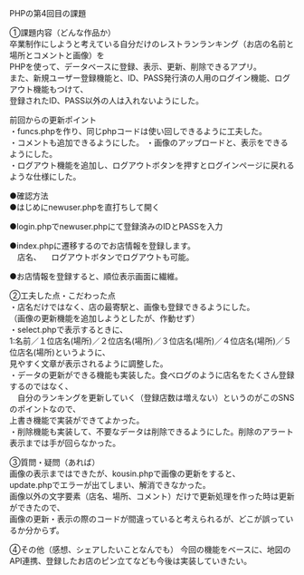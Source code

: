 PHPの第4回目の課題

①課題内容（どんな作品か）<br>
卒業制作にしようと考えている自分だけのレストランランキング（お店の名前と場所とコメントと画像）を<br>
PHPを使って、データベースに登録、表示、更新、削除できるアプリ。<br>
また、新規ユーザー登録機能と、ID、PASS発行済の人用のログイン機能、ログアウト機能もつけて、<br>
登録されたID、PASS以外の人は入れないようにした。<br>

前回からの更新ポイント<br>
・funcs.phpを作り、同じphpコードは使い回しできるように工夫した。<br>
・コメントも追加できるようにした。
・画像のアップロードと、表示をできるようにした。<br>
・ログアウト機能を追加し、ログアウトボタンを押すとログインページに戻れるような仕様にした。<br>


●確認方法<br>
●はじめにnewuser.phpを直打ちして開く<br>

●login.phpでnewuser.phpにて登録済みのIDとPASSを入力<br>

●index.phpに遷移するのでお店情報を登録します。<br>
　店名、
　ログアウトボタンでログアウトも可能。<br>

●お店情報を登録すると、順位表示画面に繊維。<br>


②工夫した点・こだわった点<br>
・店名だけではなく、店の最寄駅と、画像も登録できるようにした。<br>
（画像の更新機能を追加しようとしたが、作動せず）<br>
・select.phpで表示するときに、<br>
1:名前／１位店名(場所)／２位店名(場所)／３位店名(場所)／４位店名(場所)／５位店名(場所)というように、<br>
見やすく文章が表示されるように調整した。<br>
・データの更新ができる機能も実装した。食べログのように店名をたくさん登録するのではなく、<br>
　自分のランキングを更新していく（登録店数は増えない）というのがこのSNSのポイントなので、<br>
上書き機能で実装ができてよかった。<br>
・削除機能も実装して、不要なデータは削除できるようにした。削除のアラート表示までは手が回らなかった。<br>

③質問・疑問（あれば）<br>
画像の表示まではできたが、kousin.phpで画像の更新をすると、<br>
update.phpでエラーが出てしまい、解消できなかった。<br>
画像以外の文字要素（店名、場所、コメント）だけで更新処理を作った時は更新ができたので、<br>
画像の更新・表示の際のコードが間違っていると考えられるが、どこが誤っているか分からず。<br>


④その他（感想、シェアしたいことなんでも）
今回の機能をベースに、地図のAPI連携、登録したお店のピン立てなども今後は実装していきたい。
